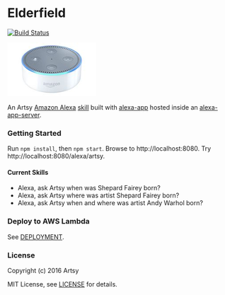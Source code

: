 # Elderfield

[![Build Status](https://travis-ci.org/artsy/elderfield.svg?branch=master)](https://travis-ci.org/artsy/elderfield)

![](images/echo-dot-2nd-gen.jpg)

An Artsy [Amazon Alexa](https://developer.amazon.com/alexa) [skill](apps/artsy) built with [alexa-app](https://www.npmjs.com/package/alexa-app) hosted inside an [alexa-app-server](https://github.com/matt-kruse/alexa-app-server).

### Getting Started

Run `npm install`, then `npm start`. Browse to http://localhost:8080. Try http://localhost:8080/alexa/artsy.

#### Current Skills

* Alexa, ask Artsy when was Shepard Fairey born?
* Alexa, ask Artsy where was artist Shepard Fairey born?
* Alexa, ask Artsy when and where was artist Andy Warhol born?

### Deploy to AWS Lambda

See [DEPLOYMENT](DEPLOYMENT.md).

### License

Copyright (c) 2016 Artsy

MIT License, see [LICENSE](LICENSE.md) for details.
